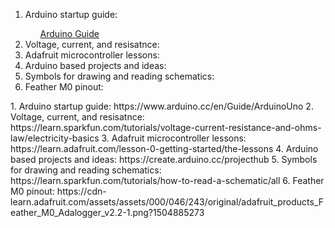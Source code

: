 <ol>
  <li>Arduino startup guide:</li>
    <ol style="list-style-type:none;">
    <li><a href="https://www.arduino.cc/en/Guide/ArduinoUno">Arduino Guide</a></li>
  </ol>
  <li>Voltage, current, and resisatnce:</li>
  <li>Adafruit microcontroller lessons:</li>
  <li>Arduino based projects and ideas:</li>
  <li>Symbols for drawing and reading schematics:</li>
  <li>Feather M0 pinout:</li>
</ol> 
1. Arduino startup guide:  
https://www.arduino.cc/en/Guide/ArduinoUno 
2. Voltage, current, and resisatnce:  
https://learn.sparkfun.com/tutorials/voltage-current-resistance-and-ohms-law/electricity-basics
3. Adafruit microcontroller lessons:  
https://learn.adafruit.com/lesson-0-getting-started/the-lessons
4. Arduino based projects and ideas:  
https://create.arduino.cc/projecthub
5. Symbols for drawing and reading schematics:  
https://learn.sparkfun.com/tutorials/how-to-read-a-schematic/all
6. Feather M0 pinout:  
https://cdn-learn.adafruit.com/assets/assets/000/046/243/original/adafruit_products_Feather_M0_Adalogger_v2.2-1.png?1504885273
